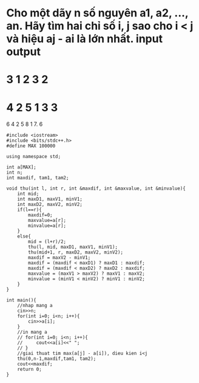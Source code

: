 Cho một dãy n số nguyên a1, a2, ..., an. Hãy tìm hai chỉ số i, j sao cho i < j và hiệu aj - ai là lớn nhất.
input       output
===================
3
1 2 3       2
===================
4
2 5 1 3     3
===================
6 
4 2 5 8 1 7. 6

```
#include <iostream>
#include <bits/stdc++.h>
#define MAX 100000

using namespace std;

int a[MAX];
int n;
int maxdif, tam1, tam2;

void thu(int l, int r, int &maxdif, int &maxvalue, int &minvalue){
    int mid;
    int maxD1, maxV1, minV1;
    int maxD2, maxV2, minV2;
    if(l==r){
        maxdif=0;
        maxvalue=a[r];
        minvalue=a[r];
    }
    else{
        mid = (l+r)/2;
        thu(l, mid, maxD1, maxV1, minV1);
        thu(mid+1, r, maxD2, maxV2, minV2);
        maxdif = maxV2 - minV1;
        maxdif = (maxdif < maxD1) ? maxD1 : maxdif;
        maxdif = (maxdif < maxD2) ? maxD2 : maxdif;
        maxvalue = (maxV1 > maxV2) ? maxV1 : maxV2;
        minvalue = (minV1 < minV2) ? minV1 : minV2;
    }
}

int main(){
    //nhap mang a
    cin>>n;
    for(int i=0; i<n; i++){
        cin>>a[i];
    }
    //in mang a
    // for(int i=0; i<n; i++){
    //     cout<<a[i]<<" ";
    // }
    //giai thuat tim max(a[j] - a[i]), dieu kien i<j
    thu(0,n-1,maxdif,tam1, tam2);
    cout<<maxdif;
    return 0;
}
```
